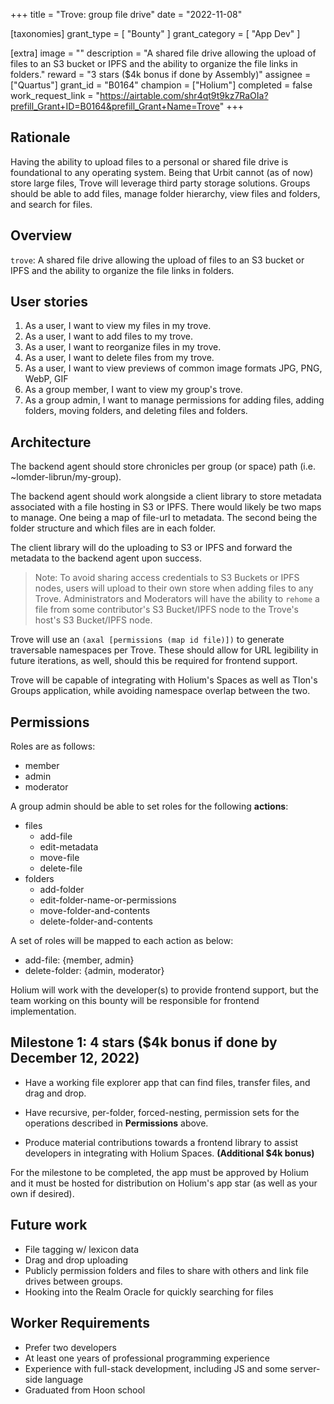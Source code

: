 +++
title = "Trove: group file drive"
date = "2022-11-08"

[taxonomies]
grant_type = [ "Bounty" ]
grant_category = [ "App Dev" ]

[extra]
image = ""
description = "A shared file drive allowing the upload of files to an S3 bucket or IPFS and the ability to organize the file links in folders."
reward = "3 stars ($4k bonus if done by Assembly)"
assignee = ["Quartus"]
grant_id = "B0164"
champion = ["Holium"]
completed = false
work_request_link = "https://airtable.com/shr4qt9t9kz7RaOIa?prefill_Grant+ID=B0164&prefill_Grant+Name=Trove"
+++

## Rationale

Having the ability to upload files to a personal or shared file drive is foundational to any operating system. Being that Urbit cannot (as of now) store large files, Trove will leverage third party storage solutions. Groups should be able to add files, manage folder hierarchy, view files and folders, and search for files.

## Overview

`trove`: A shared file drive allowing the upload of files to an S3 bucket or IPFS and the ability to organize the file links in folders.

## User stories

1. As a user, I want to view my files in my trove.
2. As a user, I want to add files to my trove.
3. As a user, I want to reorganize files in my trove.
4. As a user, I want to delete files from my trove.
5. As a user, I want to view previews of common image formats JPG, PNG, WebP, GIF
6. As a group member, I want to view my group's trove.
7. As a group admin, I want to manage permissions for adding files, adding folders, moving folders, and deleting files and folders.

## Architecture

The backend agent should store chronicles per group (or space) path (i.e. ~lomder-librun/my-group).

The backend agent should work alongside a client library to store metadata associated with a file hosting in S3 or IPFS. There would likely be two maps to manage. One being a map of file-url to metadata. The second being the folder structure and which files are in each folder.

The client library will do the uploading to S3 or IPFS and forward the metadata to the backend agent upon success.

> Note: To avoid sharing access credentials to S3 Buckets or IPFS nodes, users will upload to their own store when adding files to any Trove. Administrators and Moderators will have the ability to `rehome` a file from some contributor's S3 Bucket/IPFS node to the Trove's host's S3 Bucket/IPFS node.

Trove will use an `(axal [permissions (map id file)])` to generate traversable namespaces per Trove. These should allow for URL legibility in future iterations, as well, should this be required for frontend support.

Trove will be capable of integrating with Holium's Spaces as well as Tlon's Groups application, while avoiding namespace overlap between the two.

## Permissions

Roles are as follows:

- member
- admin
- moderator

A group admin should be able to set roles for the following **actions**:

- files
  + add-file
  + edit-metadata
  + move-file
  + delete-file
- folders
  + add-folder
  + edit-folder-name-or-permissions
  + move-folder-and-contents
  + delete-folder-and-contents


A set of roles will be mapped to each action as below:

- add-file: {member, admin}
- delete-folder: {admin, moderator}

Holium will work with the developer(s) to provide frontend support, but the team working on this bounty will be responsible for frontend implementation.

## Milestone 1: 4 stars ($4k bonus if done by December 12, 2022)

- Have a working file explorer app that can find files, transfer files, and drag and drop.

- Have recursive, per-folder, forced-nesting, permission sets for the operations described in **Permissions** above.

- Produce material contributions towards a frontend library to assist developers in integrating with Holium Spaces. **(Additional $4k bonus)**

For the milestone to be completed, the app must be approved by Holium and it must be hosted for distribution on Holium's app star (as well as your own if desired).

## Future work

- File tagging w/ lexicon data
- Drag and drop uploading
- Publicly permission folders and files to share with others and link file drives between groups.
- Hooking into the Realm Oracle for quickly searching for files

## Worker Requirements

- Prefer two developers
- At least one years of professional programming experience
- Experience with full-stack development, including JS and some server-side language
- Graduated from Hoon school
